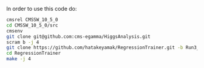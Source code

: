 In order to use this code do:

```bash
cmsrel CMSSW_10_5_0
cd CMSSW_10_5_0/src
cmsenv
git clone git@github.com:cms-egamma/HiggsAnalysis.git
scram b -j 4
git clone https://github.com/hatakeyamak/RegressionTrainer.git -b Run3_V0
cd RegressionTrainer
make -j 4
```
